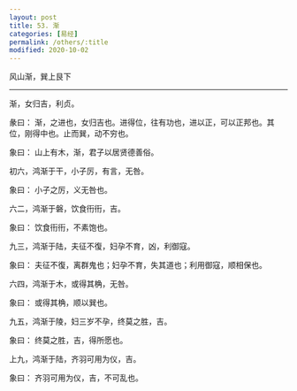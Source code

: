 ```yaml
---
layout: post
title: 53. 渐
categories: [易经]
permalink: /others/:title
modified: 2020-10-02
---
```


风山渐，巽上艮下

---

渐，女归吉，利贞。

彖曰： 渐，之进也，女归吉也。进得位，往有功也，进以正，可以正邦也。其位，刚得中也。止而巽，动不穷也。

象曰： 山上有木，渐，君子以居贤德善俗。

初六，鸿渐于干，小子厉，有言，无咎。

象曰： 小子之厉，义无咎也。

六二，鸿渐于磐，饮食衎衎，吉。

象曰： 饮食衎衎，不素饱也。

九三，鸿渐于陆，夫征不復，妇孕不育，凶，利御寇。

象曰： 夫征不復，离群鬼也；妇孕不育，失其道也；利用御寇，顺相保也。

六四，鸿渐于木，或得其桷，无咎。

象曰： 或得其桷，顺以巽也。

九五，鸿渐于陵，妇三岁不孕，终莫之胜，吉。

象曰： 终莫之胜，吉，得所愿也。

上九，鸿渐于陆，齐羽可用为仪，吉。

象曰： 齐羽可用为仪，吉，不可乱也。
